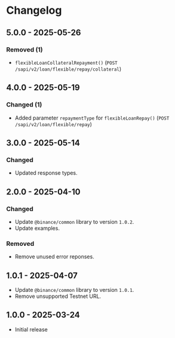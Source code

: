 # Changelog

## 5.0.0 - 2025-05-26

### Removed (1)

- `flexibleLoanCollateralRepayment()` (`POST /sapi/v2/loan/flexible/repay/collateral`)

## 4.0.0 - 2025-05-19

### Changed (1)

- Added parameter `repaymentType` for `flexibleLoanRepay()` (`POST /sapi/v2/loan/flexible/repay`)

## 3.0.0 - 2025-05-14

### Changed

- Updated response types.

## 2.0.0 - 2025-04-10

### Changed

- Update `@binance/common` library to version `1.0.2`.
- Update examples.

### Removed

- Remove unused error reponses.

## 1.0.1 - 2025-04-07

- Update `@binance/common` library to version `1.0.1`.
- Remove unsupported Testnet URL.

## 1.0.0 - 2025-03-24

- Initial release
